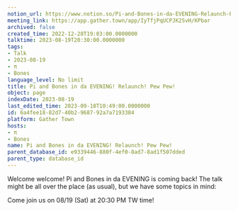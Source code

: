 ```yaml
---
notion_url: https://www.notion.so/Pi-and-Bones-in-da-EVENING-Relaunch-Pew-Pew-6a4fee1882d740b2968792a7a7193384
meeting_link: https://app.gather.town/app/IyTfjPqUCPJK2SvH/KPbar
archived: false
created_time: 2022-12-28T19:03:00.0000000
talktime: 2023-08-19T20:30:00.0000000
tags:
- Talk
- 2023-08-19
- π
- Bones
language_level: No limit
title: Pi and Bones in da EVENING! Relaunch! Pew Pew!
object: page
indexDate: 2023-08-19
last_edited_time: 2023-09-18T10:49:00.0000000
id: 6a4fee18-82d7-40b2-9687-92a7a7193384
platform: Gather Town
hosts:
- π
- Bones
name: Pi and Bones in da EVENING! Relaunch! Pew Pew!
parent_database_id: e9339446-880f-4ef0-8ad7-8ad1f507dded
parent_type: database_id
---
```


Welcome welcome! Pi and Bones in da EVENING is coming back! 
The talk might be all over the place (as usual), but we have some topics in mind:


   
   
   

Come join us on 08/19 (Sat) at 20:30 PM TW time!























